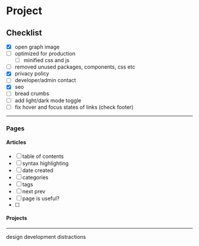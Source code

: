 # Project

## Checklist

- [x] open graph image
- [ ] optimized for production
  - [ ] minified css and js
- [ ] removed unused packages, components, css etc
- [x] privacy policy
- [ ] developer/admin contact
- [x] seo
- [ ] bread crumbs
- [ ] add light/dark mode toggle
- [ ] fix hover and focus states of links (check footer)

---

### Pages

#### Articles

- [ ] table of contents
- [ ] syntax highlighting
- [ ] date created
- [ ] categories
- [ ] tags
- [ ] next prev
- [ ] page is useful?
- [ ]

#### Projects

---

design
development
distractions

